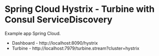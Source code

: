 # Spring Cloud Hystrix - Turbine with Consul ServiceDiscovery

Example app Spring Cloud.

* Dashboard - http://localhost:8090/hystrix
* Turbine - http://localhost:7979/turbine.stream?cluster=hystrix



